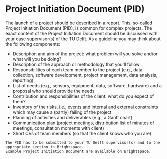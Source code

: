 
# Project Initiation Document (PID)

The launch of a project should be described in a report. This, so-called Project Initiation Document (PID), is common for complex projects. The exact content of the Project Initiation Document should be discussed with your case supervisor(s) of the TU Delft. As a guideline you may think about the following components:

- Description and aim of the project: what problem will you solve and/or what will you be doing?
- Description of the approach or methodology that you'll follow
- Responsibilities of each team member to the project (e.g., data collection, software development, project management, data analysis, reporting)
- List of needs (e.g., sensors, equipment, data, software, hardware) and a proposal who should provide the needs
- Contribution and responsibilities of the client: what do you expect of them?
- Inventory of the risks, i.e., events and internal and external constraints which may cause a (partly) failing of the project 
- Planning of activities and deliverables (e.g., a Gantt chart)
- Communication plan (project meetings, distribution list of minutes of meetings, consultation moments with client)
- Short CVs of team members (so that the client knows who you are)

```admonish info
The PID has to be submitted to your TU Delft supervisor(s) and to the appropriate section in Brightspace.
Example Project Initiation Document are available on Brightspace.
